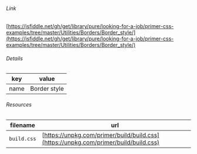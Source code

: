 <!--
https://pypi.org/project/jsfiddle-readme/
-->


###### Link
[https://jsfiddle.net/gh/get/library/pure/looking-for-a-job/primer-css-examples/tree/master/Utilities/Borders/Border_style/](https://jsfiddle.net/gh/get/library/pure/looking-for-a-job/primer-css-examples/tree/master/Utilities/Borders/Border_style/)

###### Details
key|value
-|-
name|Border style

###### Resources
filename|url
-|-
`build.css`|[https://unpkg.com/primer/build/build.css](https://unpkg.com/primer/build/build.css)